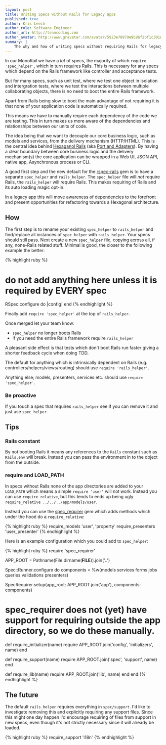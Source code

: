 ```yaml
---
layout: post
title: Writing Specs without Rails for Legacy apps
published: true
author: Kris Leech
author_role: Software Engineer
author_url: http://teamcoding.com
author_avatar: http://www.gravatar.com/avatar/5923e70879e9586f2bf1c301e3f80e22.png
summary: |
    The why and how of writing specs without requiring Rails for legacy apps in order to move towards a hexagaonal style architecture.
---
```


In our MonoRail we have a _lot_ of specs, the majority of which `require 'spec_helper'`, which in turn requires Rails. This _is_ necessary for any specs which depend on the Rails framework like controller and acceptance tests.

But for many specs, such as unit test, where we test one object in isolation and intergration tests, where we test the interactions between multiple collaborating objects, there is no need to boot the entire Rails framework.

Apart from Rails being slow to boot the main advantage of not requiring it is that none of your application code is automatically required.

This means we have to manually require each dependency of the code we are testing. This in turn makes us more aware of the dependencies and relationships between our units of code.

The idea being that we want to decouple our core business logic, such as models and services, from the delivery mechanism (HTTP/HTML). This is the central idea behind [Hexaganol Rails](http://rubyrogues.com/078-rr-hexagonal-rails-with-matt-wynne-and-kevin-rutherford/) (aka [Port and Adapters](http://alistair.cockburn.us/Hexagonal+architecture)). By having a clear boundary between core business logic and the delivery mechanism(s) the core application can be wrapped in a Web UI, JSON API, native app, Asynchronous process or CLI.

A good first step and the new default for the [rspec-rails](https://github.com/rspec/rspec-rails) gem is to have a separate `spec_helper` and `rails_helper`. The `spec_helper` file will _not_ require Rails, the `rails_helper` will require Rails. This makes requiring of Rails and its auto loading magic opt-in.

In a legacy app this will move awareness of dependencies to the forefront and present opportunities for refactoring towards a Hexagonal architecture.

## How

The first step is to rename your existing `spec_helper` to `rails_helper` and find/replace all instances of `spec_helper` with `rails_helper`. Your specs should still pass. Next create a new `spec_helper` file, copying across all, if any, none-Rails related stuff. Minimal is good, the closer to the following example the better:

{% highlight ruby %}
# do not add anything here unless it is required by EVERY spec

RSpec.configure do |config|
end
{% endhighlight %}

Finally add `require 'spec_helper'` at the top of `rails_helper`.

Once merged let your team know:

* `spec_helper` no longer boots Rails
* If you need the entire Rails framework require `rails_helper`

A pleasant side effect is that tests which don't boot Rails run faster giving a shorter feedback cycle when doing TDD.

The default for anything which is intrinsically dependent on Rails (e.g. controllers/helpers/views/routing) should use `require 'rails_helper'`.

Anything else; models, presenters, services etc. should use `require 'spec_helper'`.

### Be proactive

If you touch a spec that requires `rails_helper` see if you can remove it and just use `spec_helper`.

## Tips

### Rails constant

By not booting Rails it means any references to the `Rails` constant such as `Rails.env` will break. Instead you can pass the environment in to the object from the outside.

### require and LOAD_PATH

In specs without Rails none of the app directories are added to your `LOAD_PATH` which means a simple `require 'user'` will not work. Instead you can use `require_relative`, but this tends to ends up being ugly `require_relative ../../../app/models/user`.

Instead you can use the [spec_requirer](https://github.com/HouseTrip/spec_requirer) gem which adds methods which under the hood do a `require_relative`:

{% highlight ruby %}
require_models     'user', 'property'
require_presenters 'user_presenter'
{% endhighlight %}

Here is an example configuration which you could add to `spec_helper`:

{% highlight ruby %}
require 'spec_requirer'

APP_ROOT = Pathname(File.dirname(__FILE__)).join('..')

Spec::Runner.configure do
  components = %w(models services forms jobs queries validations presenters)

  SpecRequirer.setup(app_root: APP_ROOT.join('app'), components: components)

  # spec_requirer does not (yet) have support for requiring outside the app directory, so we do these manually.
  def require_initializer(name)
    require APP_ROOT.join('config', 'initializers', name)
  end

  def require_support(name)
    require APP_ROOT.join('spec', 'support', name)
  end

  def require_lib(name)
    require APP_ROOT.join('lib', name)
  end
end
{% endhighlight %}

## The future

The default `rails_helper` requires everything in `spec/support`. I'd like to investigate removing this and explicitly requiring any support files. Since this might one day happen I'd encourage requiring of files from support in new specs, even though it's not strictly necessary since it will already be loaded.

{% highlight ruby %}
require_support 'i18n'
{% endhighlight %}
